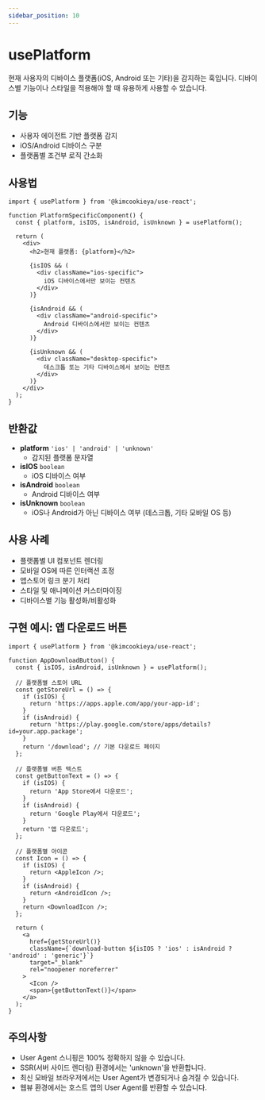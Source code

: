 ```yaml
---
sidebar_position: 10
---
```


# usePlatform

현재 사용자의 디바이스 플랫폼(iOS, Android 또는 기타)을 감지하는 훅입니다. 디바이스별 기능이나 스타일을 적용해야 할 때 유용하게 사용할 수 있습니다.

## 기능

- 사용자 에이전트 기반 플랫폼 감지
- iOS/Android 디바이스 구분
- 플랫폼별 조건부 로직 간소화

## 사용법

```tsx
import { usePlatform } from '@kimcookieya/use-react';

function PlatformSpecificComponent() {
  const { platform, isIOS, isAndroid, isUnknown } = usePlatform();
  
  return (
    <div>
      <h2>현재 플랫폼: {platform}</h2>
      
      {isIOS && (
        <div className="ios-specific">
          iOS 디바이스에서만 보이는 컨텐츠
        </div>
      )}
      
      {isAndroid && (
        <div className="android-specific">
          Android 디바이스에서만 보이는 컨텐츠
        </div>
      )}
      
      {isUnknown && (
        <div className="desktop-specific">
          데스크톱 또는 기타 디바이스에서 보이는 컨텐츠
        </div>
      )}
    </div>
  );
}
```

## 반환값

- **platform** `'ios' | 'android' | 'unknown'`
  - 감지된 플랫폼 문자열
- **isIOS** `boolean`
  - iOS 디바이스 여부
- **isAndroid** `boolean`
  - Android 디바이스 여부
- **isUnknown** `boolean`
  - iOS나 Android가 아닌 디바이스 여부 (데스크톱, 기타 모바일 OS 등)

## 사용 사례

- 플랫폼별 UI 컴포넌트 렌더링
- 모바일 OS에 따른 인터랙션 조정
- 앱스토어 링크 분기 처리
- 스타일 및 애니메이션 커스터마이징
- 디바이스별 기능 활성화/비활성화

## 구현 예시: 앱 다운로드 버튼

```tsx
import { usePlatform } from '@kimcookieya/use-react';

function AppDownloadButton() {
  const { isIOS, isAndroid, isUnknown } = usePlatform();
  
  // 플랫폼별 스토어 URL
  const getStoreUrl = () => {
    if (isIOS) {
      return 'https://apps.apple.com/app/your-app-id';
    }
    if (isAndroid) {
      return 'https://play.google.com/store/apps/details?id=your.app.package';
    }
    return '/download'; // 기본 다운로드 페이지
  };
  
  // 플랫폼별 버튼 텍스트
  const getButtonText = () => {
    if (isIOS) {
      return 'App Store에서 다운로드';
    }
    if (isAndroid) {
      return 'Google Play에서 다운로드';
    }
    return '앱 다운로드';
  };
  
  // 플랫폼별 아이콘
  const Icon = () => {
    if (isIOS) {
      return <AppleIcon />;
    }
    if (isAndroid) {
      return <AndroidIcon />;
    }
    return <DownloadIcon />;
  };
  
  return (
    <a 
      href={getStoreUrl()} 
      className={`download-button ${isIOS ? 'ios' : isAndroid ? 'android' : 'generic'}`}
      target="_blank"
      rel="noopener noreferrer"
    >
      <Icon />
      <span>{getButtonText()}</span>
    </a>
  );
}
```

## 주의사항

- User Agent 스니핑은 100% 정확하지 않을 수 있습니다.
- SSR(서버 사이드 렌더링) 환경에서는 'unknown'을 반환합니다.
- 최신 모바일 브라우저에서는 User Agent가 변경되거나 숨겨질 수 있습니다.
- 웹뷰 환경에서는 호스트 앱의 User Agent를 반환할 수 있습니다.
